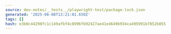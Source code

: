```yaml
---
source: dev-notes/__tests__/playwright-test/package-lock.json
generated: '2025-06-08T13:21:01.650Z'
tags: []
hash: e3b0c44298fc1c149afbf4c8996fb92427ae41e4649b934ca495991b7852b855
---
```


